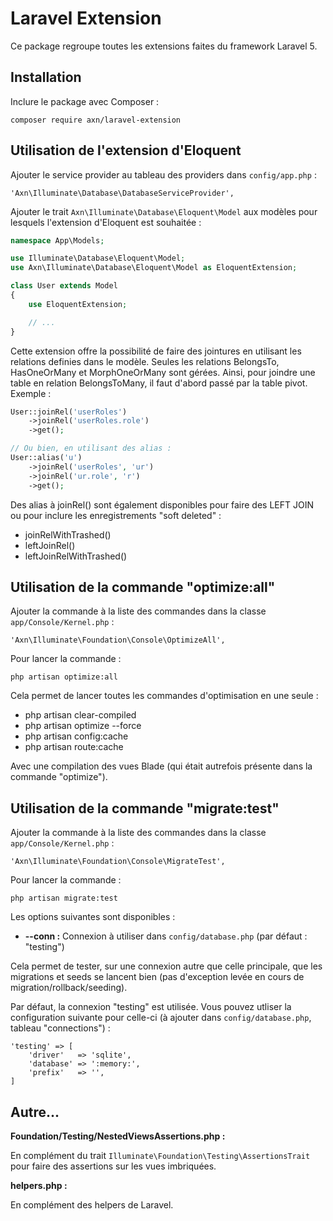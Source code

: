# Laravel Extension

Ce package regroupe toutes les extensions faites du framework Laravel 5.

## Installation

Inclure le package avec Composer :

```
composer require axn/laravel-extension
```

## Utilisation de l'extension d'Eloquent

Ajouter le service provider au tableau des providers dans `config/app.php` :

```
'Axn\Illuminate\Database\DatabaseServiceProvider',
```

Ajouter le trait `Axn\Illuminate\Database\Eloquent\Model` aux modèles pour lesquels
l'extension d'Eloquent est souhaitée :

```php
namespace App\Models;

use Illuminate\Database\Eloquent\Model;
use Axn\Illuminate\Database\Eloquent\Model as EloquentExtension;

class User extends Model
{
    use EloquentExtension;

    // ...
}
```

Cette extension offre la possibilité de faire des jointures en utilisant les relations
definies dans le modèle. Seules les relations BelongsTo, HasOneOrMany et MorphOneOrMany
sont gérées. Ainsi, pour joindre une table en relation BelongsToMany, il faut d'abord
passé par la table pivot. Exemple :

```php
User::joinRel('userRoles')
    ->joinRel('userRoles.role')
    ->get();

// Ou bien, en utilisant des alias :
User::alias('u')
    ->joinRel('userRoles', 'ur')
    ->joinRel('ur.role', 'r')
    ->get();
```

Des alias à joinRel() sont également disponibles pour faire des LEFT JOIN ou pour inclure
les enregistrements "soft deleted" :

 - joinRelWithTrashed()
 - leftJoinRel()
 - leftJoinRelWithTrashed()

## Utilisation de la commande "optimize:all"

Ajouter la commande à la liste des commandes dans la classe `app/Console/Kernel.php` :

```
'Axn\Illuminate\Foundation\Console\OptimizeAll',
```

Pour lancer la commande :

```
php artisan optimize:all
```

Cela permet de lancer toutes les commandes d'optimisation en une seule :

 - php artisan clear-compiled
 - php artisan optimize --force
 - php artisan config:cache
 - php artisan route:cache

Avec une compilation des vues Blade (qui était autrefois présente dans la commande "optimize").

## Utilisation de la commande "migrate:test"

Ajouter la commande à la liste des commandes dans la classe `app/Console/Kernel.php` :

```
'Axn\Illuminate\Foundation\Console\MigrateTest',
```

Pour lancer la commande :

```
php artisan migrate:test
```

Les options suivantes sont disponibles :

* **--conn :** Connexion à utiliser dans `config/database.php` (par défaut : "testing")

Cela permet de tester, sur une connexion autre que celle principale, que les migrations
et seeds se lancent bien (pas d'exception levée en cours de migration/rollback/seeding).

Par défaut, la connexion "testing" est utilisée. Vous pouvez utliser la configuration
suivante pour celle-ci (à ajouter dans `config/database.php`, tableau "connections") :

```
'testing' => [
    'driver'   => 'sqlite',
    'database' => ':memory:',
    'prefix'   => '',
]
```

## Autre...

**Foundation/Testing/NestedViewsAssertions.php :**

En complément du trait `Illuminate\Foundation\Testing\AssertionsTrait` pour faire des
assertions sur les vues imbriquées.

**helpers.php :**

En complément des helpers de Laravel.
